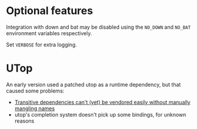 
# Optional features

Integration with down and bat may be disabled using the `NO_DOWN` and `NO_BAT` environment variables respectively.

Set `VERBOSE` for extra logging.

# UTop

An early version used a patched utop as a runtime dependency, but that caused some problems:

- [Transitive dependencies can't (yet) be vendored easily without manually mangling names](https://github.com/ocaml/dune/issues/3335)
- utop's completion system doesn't pick up some bindings, for unknown reasons